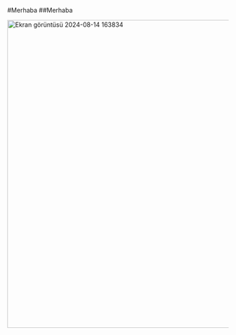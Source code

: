 #Merhaba
##Merhaba











<img width="700" alt="Ekran görüntüsü 2024-08-14 163834" src="https://github.com/user-attachments/assets/a9bc369c-771a-421d-8943-453c82bcf059">
